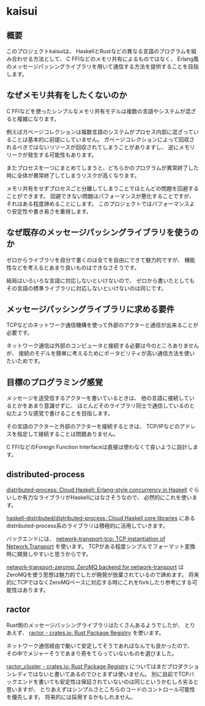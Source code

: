 # kaisui

## 概要

このプロジェクトkaisuiは、
HaskellとRustなどの異なる言語のプログラムを組み合わせる方法として、
C FFIなどのメモリ共有によるものではなく、
Erlang風のメッセージパッシングライブラリを用いて通信する方法を提供することを目指します。

## なぜメモリ共有をしたくないのか

C FFIなどを使ったシンプルなメモリ共有モデルは複数の言語やシステムが混ざると複雑になります。

例えばガベージコレクションは複数言語のシステムがプロセス内部に混ざっていることは基本的に前提にしていません。
ガベージコレクションによって回収されるべきではないリソースが回収されてしまうことがありますし、
逆にメモリリークが発生する可能性もあります。

またプロセスを一つにまとめてしまうと、どちらかのプログラムが異常終了した時に全体が異常終了してしまうリスクが高くなります。

メモリ共有をせずプロセスごと分離してしまうことでほとんどの問題を回避することができます。
回避できない問題はパフォーマンスが悪化することですが、それはある程度諦めることにします。
このプロジェクトではパフォーマンスより安定性や書き易さを重視します。

## なぜ既存のメッセージパッシングライブラリを使うのか

ゼロからライブラリを自分で書くのは全てを自由にできて魅力的ですが、
機能性などを考えるとあまり良いものはできなさそうです。

結局はいろいろな言語に対応しないといけないので、
ゼロから書いたとしてもその言語の標準ライブラリに対応しないといけないのは同じです。

## メッセージパッシングライブラリに求める要件

TCPなどのネットワーク通信機構を使って外部のアクターと通信が出来ることが必要です。

ネットワーク通信は外部のコンピュータと接続する必要は今のところありませんが、
接続のモデルを簡単に考えるためにポータビリティが高い通信方法を使いたいためです。

## 目標のプログラミング感覚

メッセージを送受信するアクターを書いているときは、
他の言語に接続しているとかをあまり意識せずに、
ほとんどそのライブラリ同士で通信しているのと似たような感覚で書けることを目指します。

その言語のアクターと外部のアクターを接続するときは、
TCP/IPなどのアドレスを指定して接続することは問題ありません。

C FFIなどのForeign Function Interfaceは直接は使わなくて良いように設計します。

## distributed-process

[distributed-process: Cloud Haskell: Erlang-style concurrency in Haskell](https://hackage.haskell.org/package/distributed-process)
ぐらいしか有力なライブラリがHaskellにはなさそうなので、
必然的にこれを使います。

[haskell-distributed/distributed-process: Cloud Haskell core libraries](https://github.com/haskell-distributed/distributed-process)
にあるdistributed-process系のライブラリは積極的に活用していきます。

バックエンドには、
[network-transport-tcp: TCP instantiation of Network.Transport](https://hackage.haskell.org/package/network-transport-tcp)
を使います。
TCPがある程度シンプルでフォーマット変換時に開発しやすいと思うからです。

[network-transport-zeromq: ZeroMQ backend for network-transport](https://hackage.haskell.org/package/network-transport-zeromq)
はZeroMQを使う思想は魅力的でしたが開発が放棄されているので諦めます。
将来的にTCPではなくZeroMQベースに対応する時にこれをforkしたり参考にする可能性はあります。

## ractor

Rust側のメッセージパッシングライブラリはたくさんあるようでしたが、
とりあえず、
[ractor - crates.io: Rust Package Registry](https://crates.io/crates/ractor)
を使います。

ネットワーク通信経由で動いて安定してそうであればなんでも良かったので、
その中でメジャーそうであまり奇をてらっていないものを選びました。

[ractor_cluster - crates.io: Rust Package Registry](https://crates.io/crates/ractor_cluster)
についてはまだプロダクションレディではないと書いてあるのでひとまずは使いません。
別に自前でTCPバックエンドを書いても安定性は保証されていないのは同じというかむしろ劣ると思いますが、
とりあえずはシンプルさとこちらのコードのコントロール可能性を優先します。
将来的には採用するかもしれません。

